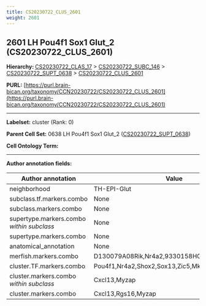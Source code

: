 ```yaml
---
title: CS20230722_CLUS_2601
weight: 2601
---
```

## 2601 LH Pou4f1 Sox1 Glut_2 (CS20230722_CLUS_2601)
<b>Hierarchy: </b>
[CS20230722_CLAS_17](../CS20230722_CLAS_17) >
[CS20230722_SUBC_146](../CS20230722_SUBC_146) >
[CS20230722_SUPT_0638](../CS20230722_SUPT_0638) >
[CS20230722_CLUS_2601](../CS20230722_CLUS_2601)

**PURL:** [https://purl.brain-bican.org/taxonomy/CCN20230722/CS20230722_CLUS_2601](https://purl.brain-bican.org/taxonomy/CCN20230722/CS20230722_CLUS_2601)

---


**Labelset:** cluster (Rank: 0)

**Parent Cell Set:** 0638 LH Pou4f1 Sox1 Glut_2 ([CS20230722_SUPT_0638](../CS20230722_SUPT_0638))



**Cell Ontology Term:** 

[MARKER GENES.]: #


---

[TRANSFERRED ANNOTATIONS.]: #


[AUTHOR ANNOTATION FIELDS.]: #


**Author annotation fields:**

| Author annotation | Value |
|-------------------|-------|
|neighborhood|TH-EPI-Glut|
|subclass.tf.markers.combo|None|
|subclass.markers.combo|None|
|supertype.markers.combo _within subclass_|None|
|supertype.markers.combo|None|
|anatomical_annotation|None|
|merfish.markers.combo|D130079A08Rik,Nr4a2,9330158H04Rik,Necab1,Ighm|
|cluster.TF.markers.combo|Pou4f1,Nr4a2,Shox2,Sox13,Zic5,Mkx|
|cluster.markers.combo _within subclass_|Cxcl13,Myzap|
|cluster.markers.combo|Cxcl13,Rgs16,Myzap|
